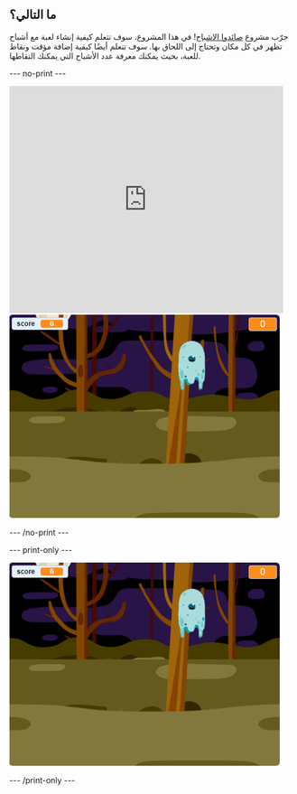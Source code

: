## ما التالي؟

جرّب مشروع [صائدوا الاشباح](https://projects.raspberrypi.org/en/projects/ghostbusters?utm_source=pathway&utm_medium=whatnext&utm_campaign=projects)! في هذا المشروع، سوف تتعلم كيفية إنشاء لعبة مع أشباح تظهر في كل مكان وتحتاج إلى اللحاق بها. سوف تتعلم أيضًا كيفية إضافة مؤقت ونقاط للعبة، بحيث يمكنك معرفة عدد الأشباح التي يمكنك التقاطها.

\--- no-print \---

<div class="scratch-preview">
  <iframe allowtransparency="true" width="485" height="402" src="https://scratch.mit.edu/projects/embed/276874679/?autostart=false" frameborder="0" scrolling="no"></iframe>
  <img src="images/ghostbusters-static.png">
</div>

\--- /no-print \---

\--- print-only \---

![معرض](images/ghostbusters-static.png)

\--- /print-only \---